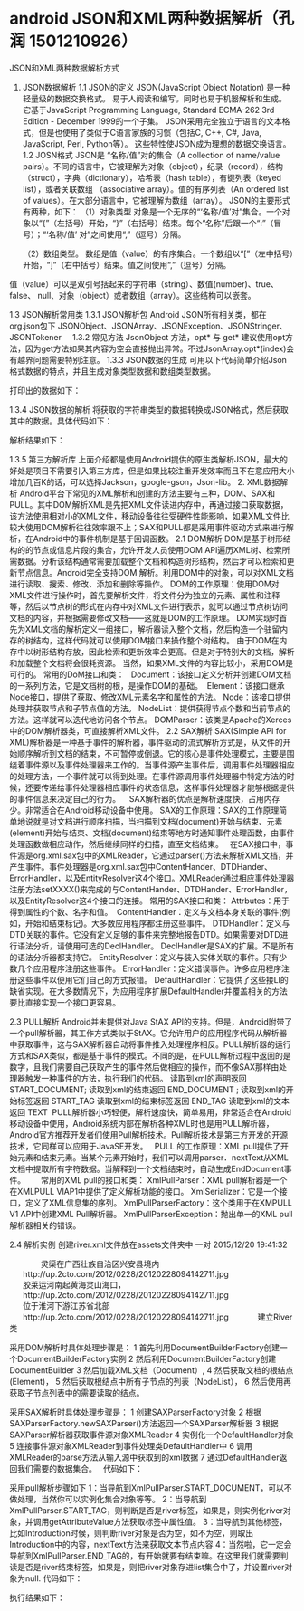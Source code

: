 # android JSON和XML两种数据解析（孔润 1501210926）
JSON和XML两种数据解析方式

1. JSON数据解析
 1.1 JSON的定义
JSON(JavaScript Object Notation) 是一种轻量级的数据交换格式。 易于人阅读和编写。同时也易于机器解析和生成。 它基于JavaScript Programming Language, Standard ECMA-262 3rd Edition - December 1999的一个子集。 JSON采用完全独立于语言的文本格式，但是也使用了类似于C语言家族的习惯（包括C, C++, C#, Java, JavaScript, Perl, Python等）。 这些特性使JSON成为理想的数据交换语言。 
1.2 JOSN格式
   JSON是 “名称/值”对的集合（A collection of name/value pairs）。不同的语言中，它被理解为对象（object），纪录（record），结构（struct），字典（dictionary），哈希表（hash table），有键列表（keyed list），或者关联数组 （associative array）。值的有序列表（An ordered list of values）。在大部分语言中，它被理解为数组（array）。 JSON的主要形式有两种，如下：
（1）对象类型
对象是一个无序的“‘名称/值’对”集合。一个对象以“{”（左括号）开始，“}”（右括号）结束。每个“名称”后跟一个“:”（冒号）；“‘名称/值’ 对”之间使用“,”（逗号）分隔。



    （2）数组类型。
数组是值（value）的有序集合。一个数组以“[”（左中括号）开始，“]”（右中括号）结束。值之间使用“,”（逗号）分隔。



值（value）可以是双引号括起来的字符串（string）、数值(number)、true、false、 null、对象（object）或者数组（array）。这些结构可以嵌套。

1.3 JSON解析常用类
1.3.1 JSON解析包 
Android JSON所有相关类，都在org.json包下
JSONObject、JSONArray、JSONException、JSONStringer、JSONTokener      
1.3.2 常见方法
JsonObject 方法，opt* 与 get* 建议使用opt方法，因为get方法如果其内容为空会直接抛出异常。不过JsonArray.opt*(index)会有越界问题需要特别注意。
1.3.3 JSON数据的生成
可用以下代码简单介绍Json格式数据的特点，并且生成对象类型数据和数组类型数据。

打印出的数据如下：



1.3.4 JSON数据的解析
将获取的字符串类型的数据转换成JSON格式，然后获取其中的数据。具体代码如下：

解析结果如下：

1.3.5 第三方解析库
上面介绍都是使用Android提供的原生类解析JSON，最大的好处是项目不需要引入第三方库，但是如果比较注重开发效率而且不在意应用大小增加几百K的话，可以选择Jackson，google-gson，Json-lib。
2. XML数据解析
Android平台下常见的XML解析和创建的方法主要有三种，DOM、SAX和PULL。其中DOM解析XML是先把XML文件读进内存中，再通过接口获取数据，该方法使用相对小的XML文件，移动设备往往受硬件性能影响，如果XML文件比较大使用DOM解析往往效率跟不上；SAX和PULL都是采用事件驱动方式来进行解析，在Android中的事件机制是基于回调函数。
2.1 DOM解析
DOM是基于树形结构的的节点或信息片段的集合，允许开发人员使用DOM API遍历XML树、检索所需数据。分析该结构通常需要加载整个文档和构造树形结构，然后才可以检索和更新节点信息。Android完全支持DOM 解析。利用DOM中的对象，可以对XML文档进行读取、搜索、修改、添加和删除等操作。
DOM的工作原理：使用DOM对XML文件进行操作时，首先要解析文件，将文件分为独立的元素、属性和注释等，然后以节点树的形式在内存中对XML文件进行表示，就可以通过节点树访问文档的内容，并根据需要修改文档——这就是DOM的工作原理。
DOM实现时首先为XML文档的解析定义一组接口，解析器读入整个文档，然后构造一个驻留内存的树结构，这样代码就可以使用DOM接口来操作整个树结构。
由于DOM在内存中以树形结构存放，因此检索和更新效率会更高。但是对于特别大的文档，解析和加载整个文档将会很耗资源。 当然，如果XML文件的内容比较小，采用DOM是可行的。
常用的DoM接口和类：
  Document：该接口定义分析并创建DOM文档的一系列方法，它是文档树的根，是操作DOM的基础。 
Element：该接口继承Node接口，提供了获取、修改XML元素名字和属性的方法。
Node：该接口提供处理并获取节点和子节点值的方法。
NodeList：提供获得节点个数和当前节点的方法。这样就可以迭代地访问各个节点。
DOMParser：该类是Apache的Xerces中的DOM解析器类，可直接解析XML文件。
2.2 SAX解析
SAX(Simple API for XML)解析器是一种基于事件的解析器，事件驱动的流式解析方式是，从文件的开始顺序解析到文档的结束，不可暂停或倒退。它的核心是事件处理模式，主要是围绕着事件源以及事件处理器来工作的。当事件源产生事件后，调用事件处理器相应的处理方法，一个事件就可以得到处理。在事件源调用事件处理器中特定方法的时候，还要传递给事件处理器相应事件的状态信息，这样事件处理器才能够根据提供的事件信息来决定自己的行为。 
  SAX解析器的优点是解析速度快，占用内存少。非常适合在Android移动设备中使用。
SAX的工作原理：SAX的工作原理简单地说就是对文档进行顺序扫描，当扫描到文档(document)开始与结束、元素(element)开始与结束、文档(document)结束等地方时通知事件处理函数，由事件处理函数做相应动作，然后继续同样的扫描，直至文档结束。
  在SAX接口中，事件源是org.xml.sax包中的XMLReader，它通过parser()方法来解析XML文档，并产生事件。事件处理器是org.xml.sax包中ContentHander、DTDHander、ErrorHandler，以及EntityResolver这4个接口。XMLReader通过相应事件处理器注册方法setXXXX()来完成的与ContentHander、DTDHander、ErrorHandler，以及EntityResolver这4个接口的连接。
常用的SAX接口和类：
Attrbutes：用于得到属性的个数、名字和值。 
ContentHandler：定义与文档本身关联的事件(例如，开始和结束标记)。大多数应用程序都注册这些事件。
DTDHandler：定义与DTD关联的事件。它没有定义足够的事件来完整地报告DTD。如果需要对DTD进行语法分析，请使用可选的DeclHandler。
DeclHandler是SAX的扩展。不是所有的语法分析器都支持它。
EntityResolver：定义与装入实体关联的事件。只有少数几个应用程序注册这些事件。
ErrorHandler：定义错误事件。许多应用程序注册这些事件以便用它们自己的方式报错。
DefaultHandler：它提供了这些接LI的缺省实现。在大多数情况下，为应用程序扩展DefaultHandler并覆盖相关的方法要比直接实现一个接口更容易。



2.3 PULL解析
Android并未提供对Java StAX API的支持。但是，Android附带了一个pull解析器，其工作方式类似于StAX。它允许用户的应用程序代码从解析器中获取事件，这与SAX解析器自动将事件推入处理程序相反。PULL解析器的运行方式和SAX类似，都是基于事件的模式。不同的是，在PULL解析过程中返回的是数字，且我们需要自己获取产生的事件然后做相应的操作，而不像SAX那样由处理器触发一种事件的方法，执行我们的代码。
    读取到xml的声明返回 START_DOCUMENT;
读取到xml的结束返回 END_DOCUMENT ;
读取到xml的开始标签返回 START_TAG
读取到xml的结束标签返回 END_TAG
读取到xml的文本返回 TEXT 
PULL解析器小巧轻便，解析速度快，简单易用，非常适合在Android移动设备中使用，Android系统内部在解析各种XML时也是用PULL解析器，Android官方推荐开发者们使用Pull解析技术。Pull解析技术是第三方开发的开源技术，它同样可以应用于JavaSE开发。
  PULL 的工作原理：XML pull提供了开始元素和结束元素。当某个元素开始时，我们可以调用parser．nextText从XML文档中提取所有字符数据。当解释到一个文档结束时，自动生成EndDocument事件。
      常用的XML pull的接口和类：
XmlPullParser：XML pull解析器是一个在XMLPULL VlAP1中提供了定义解析功能的接口。
XmlSerializer：它是一个接口，定义了XML信息集的序列。
XmlPullParserFactory：这个类用于在XMPULL V1 API中创建XML Pull解析器。
XmlPullParserException：抛出单一的XML pull解析器相关的错误。

2.4 解析实例
创建river.xml文件放在assets文件夹中
一对 2015/12/20 19:41:32
<?xml version="1.0" encoding="utf-8"?>
<rivers>
 <river name="灵渠" length="605">
     <introduction>
      灵渠在广西壮族自治区兴安县境内</introduction>
      <imageurl>
      http://up.2cto.com/2012/0228/20120228094142711.jpg
     </imageurl>
   </river> 
   <river name="胶莱运河" length="200">
     <introduction>
      胶莱运河南起黄海灵山海口，
     </introduction>
      <imageurl>
      http://up.2cto.com/2012/0228/20120228094142711.jpg
     </imageurl>
   </river>
   <river name="苏北灌溉总渠" length="168">
     <introduction>
      位于淮河下游江苏省北部     </introduction>
      <imageurl>
      http://up.2cto.com/2012/0228/20120228094142711.jpg
     </imageurl>
   </river>
 </rivers>
建立River类


采用DOM解析时具体处理步骤是：
1 首先利用DocumentBuilderFactory创建一个DocumentBuilderFactory实例
2 然后利用DocumentBuilderFactory创建DocumentBuilder
3 然后加载XML文档（Document）,
4 然后获取文档的根结点(Element)，
5 然后获取根结点中所有子节点的列表（NodeList），
6 然后使用再获取子节点列表中的需要读取的结点。



采用SAX解析时具体处理步骤是：
1 创建SAXParserFactory对象
2 根据SAXParserFactory.newSAXParser()方法返回一个SAXParser解析器
3 根据SAXParser解析器获取事件源对象XMLReader
4 实例化一个DefaultHandler对象
5 连接事件源对象XMLReader到事件处理类DefaultHandler中
6 调用XMLReader的parse方法从输入源中获取到的xml数据
7 通过DefaultHandler返回我们需要的数据集合。
 
代码如下：


采用pull解析步骤如下
1：当导航到XmlPullParser.START_DOCUMENT，可以不做处理，当然你可以实例化集合对象等等。
2：当导航到XmlPullParser.START_TAG，则判断是否是river标签，如果是，则实例化river对象，并调用getAttributeValue方法获取标签中属性值。
3：当导航到其他标签，比如Introduction时候，则判断river对象是否为空，如不为空，则取出Introduction中的内容，nextText方法来获取文本节点内容
4：当然啦，它一定会导航到XmlPullParser.END_TAG的，有开始就要有结束嘛。在这里我们就需要判读是否是river结束标签，如果是，则把river对象存进list集合中了，并设置river对象为null.
代码如下：



执行结果如下：


